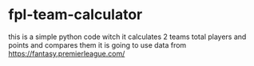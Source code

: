 # fpl-team-calculator
this is a simple python code witch it calculates 2 teams total players and points and compares them
it is going to use data from https://fantasy.premierleague.com/
